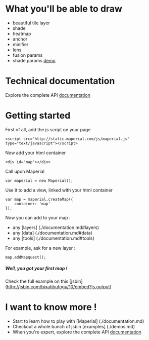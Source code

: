 
# What you'll be able to draw
- beautiful tile layer
- shade
- heatmap
- anchor
- minifier
- lens
- fusion params
- shade params
[demo](http://jsbin.com/bixatibufogu/10/embed?js,output)

# Technical documentation

Explore the complete API [documentation](http://static.maperial.com/doc)

# Getting started
First of all, add the js script on your page
```
<script src="http://static.maperial.com/js/maperial.js" type="text/javascript"></script>
```

Now add your html container
```
<div id="map"></div>
```

Call upon Maperial
```
var maperial = new Maperial();
```

Use it to add a view, linked with your html container
```
var map = maperial.createMap({
    container: 'map'
});
```

Now you can add to your map :
- any [layers] (./documentation.md#layers)
- any [data] (./documentation.md#data)
- any [tools] (./documentation.md#tools)

For example, ask for a new layer :
```
map.addMapquest();
```

##### Well, you got your first map !
Check the full example on this [jsbin] (http://jsbin.com/bixatibufogu/10/embed?js,output)

# I want to know more !
- Start to learn how to play with [Maperial] (./documentation.md)
- Checkout a whole bunch of jsbin [examples] (./demos.md)
- When you're expert, explore the complete API
[documentation](http://static.maperial.com/doc)

